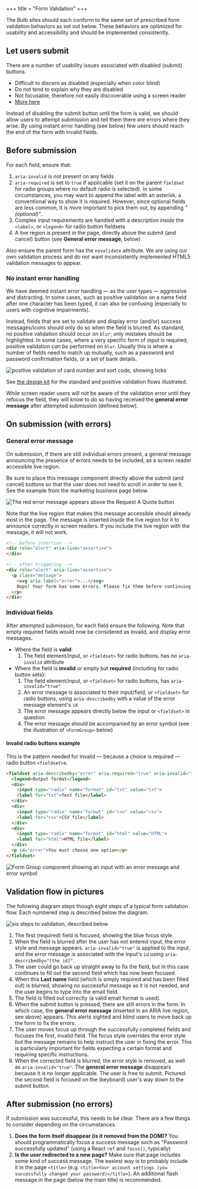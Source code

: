 +++
title = "Form Validation"
+++

The Bulb sites should each conform to the same set of prescribed form validation behaviors as set out below. These behaviors are optimized for usability and accessibility and should be implemented consistently.

## Let users submit

There are a number of usability issues associated with disabled (submit) buttons.

* Difficult to discern as disabled (especially when color blind)
* Do not tend to explain why they are disabled
* Not focusable, therefore not easily discoverable using a screen reader
* [More here](https://axesslab.com/disabled-buttons-suck/)

Instead of disabling the submit button until the form is valid, we should allow users to attempt submission and tell them there are errors where they arise. By using instant error handling (see below) few users should reach the end of the form with invalid fields.

## Before submission

For each field, ensure that:

1. `aria-invalid` is not present on any fields
2. `aria-required` is set to `true` if applicable (set it on the parent `fieldset` for radio groups where no default radio is selected). In some circumstances, you may want to append the label with an asterisk; a conventional way to show it is required. However, since optional fields are less common, it is more important to pick them out, by appending _"(optional)"_.
3. Complex input requirements are handled with a description _inside_ the `<label>`, or `<legend>` for radio button fieldsets
4. A live region is present in the page, directly above the submit (and cancel) button (see **General error message**, below)

Also ensure the parent form has the `novalidate` attribute. We are using our own validation process and do not want inconsistently implemented HTML5 validation messages to appear.

### No instant error handling

We have deemed instant error handling — as the user types — aggressive and distracting. In some cases, such as positive validation on a name field after one character has been typed, it can also be confusing (especially to users with cognitive impairments).

Instead, fields that are set to validate and display error (and/or) success messages/icons should only do so when the field is blurred. As standard, no positive validation should occur on `blur`; only mistakes should be highlighted. In some cases, where a very specific form of input is required, positive validation _can be_ performed on `blur`. Usually this is where a number of fields need to match up mutually, such as a password and password confirmation fields, or a set of bank details.

![positive validation of card number and sort code, showing ticks](/images/positive_val.png)

See [the design kit](https://www.figma.com/file/QVXX2E8G1IXhduyMhrnIMTvQ/V02_Bulb-Design-Kit?node-id=0%3A768) for the standard and positive validation flows illustrated.

While screen reader users will not be aware of the validation error until they refocus the field, they will know to do so having received the **general error message** after attempted submission (defined below).

## On submission (with errors)

### General error message

On submission, if there are still individual errors present, a general message announcing the presence of errors needs to be included, as a screen reader accessible live region.

Be sure to place this message component directly above the submit (and cancel) buttons so that the user does not need to scroll in order to see it. See the example from the marketing business page below.

![The red error message appears above the Request A Quote button](/images/general-error.png)

Note that the live region that makes this message accessible should already exist in the page. The message is inserted _inside_ the live region for it to announce correctly in screen readers. If you include the live region _with_ the message, it will not work.

```html
<!-- before insertion -->
<div role="alert" aria-live="assertive">
</div>

<!-- after triggering -->
<div role="alert" aria-live="assertive">
  <p class="message">
    <svg aria-label="error">...</svg>
    Oops! Your form has some errors. Please fix them before continuing.
  </p>
</div>
```

### Individual fields

After attempted submission, for each field ensure the following. Note that empty required fields would now be considered as invalid, and display error messages.

* Where the field is **valid**:
    1. The field element/input, or `<fieldset>` for radio buttons, has no `aria-invalid` attribute
* Where the field is **invalid** or empty but **required** (including for radio button sets):
    1. The field element/input, or `<fieldset>` for radio buttons, has `aria-invalid="true"`
    2. An error message is associated to their input/field, or `<fieldset>` for radio buttons, using `aria-describedby` with a value of the error message element's `id`
    3. The error message appears directly below the input or `<fieldset>` in question
    4. The error message should be accompanied by an error symbol (see the illustration of `<FormGroup>` below)

#### Invalid radio buttons example

This is the pattern needed for invalid — because a choice is required — radio button `<fieldset>`s.

```html
<fieldset aria-describedby="error" aria-required="true" aria-invalid="true">
  <legend>Output format</legend>
  <div>
    <input type="radio" name="format" id="txt" value="txt">
    <label for="txt">Text file</label>
  </div>
  <div>
    <input type="radio" name="format" id="csv" value="csv">
    <label for="csv">CSV file</label>
  </div>
  <div>
    <input type="radio" name="format" id="html" value="HTML">
    <label for="html">HTML file</label>
  </div>
  <p id="error">You must choose one option</p>
</fieldset>
```

![Form Group component showing an input with an error message and error symbol](/images/form_group_error.png)

## Validation flow in pictures

The following diagram steps though eight steps of a typical form validation flow. Each numbered step is described below the diagram.

![six steps to validation, described below](/images/form-process.svg)

1. The first (required) field is focused, showing the blue focus style.
2. When the field is blurred after the user has not entered input, the error style and message appears. `aria-invalid="true"` is applied to the input, and the error message is associated with the input's `id` using `aria-describedby="[the id]"`.
3. The user could go back up straight away to fix the field, but in this case continues to fill out the second field which has now been focused.
4. When this **Last name** field (which is simply required and has been filled out) is blurred, showing no successful message as it is not needed, and the user begins to type into the email field.
5. The field is filled out correctly (a valid email format is used).
6. When the submit button is pressed, there are still errors in the form. In which case, the **general error message** (inserted in an ARIA live region, see above) appears. This alerts sighted and blind users to move back up the form to fix the errors.
7. The user moves focus up through the successfully completed fields and focuses the first, invalid field. The focus style overrides the error style _but_ the message remains to help instruct the user in fixing the error. This is particularly important for fields expecting a certain format and requiring specific instructions.
8. When the corrected field is blurred, the error style is removed, as well as `aria-invalid="true"`. The **general error message** disappears because it is no longer applicable. The user is free to submit. Pictured: the second field is focused on the (keyboard) user's way down to the submit button.

## After submission (no errors)

If submission was successful, this needs to be clear. There are a few things to consider depending on the circumstances.

1. **Does the form itself disappear (is it removed from the DOM)?** You should programmatically focus a success message such as "Password successfully updated" (using a React `ref` and `focus()`, typically)
2. **Is the user redirected to a new page?** Make sure that page includes some kind of success message. The easiest way is to probably include it in the page `<title>` (e.g. `<title>Your account settings (you successfully changed your password)</title>`). An additional flash message in the page (below the main title) is recommended.
